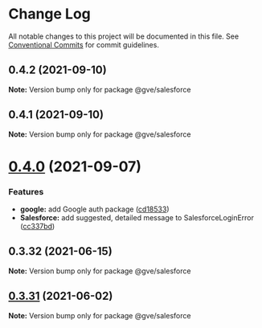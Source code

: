 # Change Log

All notable changes to this project will be documented in this file.
See [Conventional Commits](https://conventionalcommits.org) for commit guidelines.

## 0.4.2 (2021-09-10)

**Note:** Version bump only for package @gve/salesforce





## 0.4.1 (2021-09-10)

**Note:** Version bump only for package @gve/salesforce





# [0.4.0](https://github.com/mattnorris/essentials/compare/@gve/salesforce@0.3.32...@gve/salesforce@0.4.0) (2021-09-07)


### Features

* **google:** add Google auth package ([cd18533](https://github.com/mattnorris/essentials/commit/cd185337daa5f2651d5d8e21eebad673de5c7f5d))
* **Salesforce:** add suggested, detailed message to SalesforceLoginError ([cc337bd](https://github.com/mattnorris/essentials/commit/cc337bd5d79fab879a6bdad0b1f88fb1f173b8de))





## 0.3.32 (2021-06-15)

**Note:** Version bump only for package @gve/salesforce





## [0.3.31](https://www-github.cisco.com/matnorri/essentials/compare/@gve/salesforce@0.3.30...@gve/salesforce@0.3.31) (2021-06-02)

**Note:** Version bump only for package @gve/salesforce
